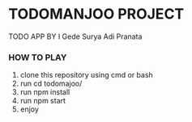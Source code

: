 # TODOMANJOO PROJECT
TODO APP BY I Gede Surya Adi Pranata

### HOW TO PLAY
1. clone this repository using cmd or bash
2. run cd todomajoo/
3. run npm install
4. run npm start
5. enjoy